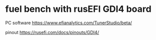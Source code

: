 # fuel bench with rusEFI GDI4 board

PC software https://www.efianalytics.com/TunerStudio/beta/

pinout https://rusefi.com/docs/pinouts/GDI4/

